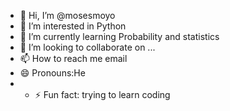 - 👋 Hi, I’m @mosesmoyo
- 👀 I’m interested in Python
- 🌱 I’m currently learning Probability and statistics
- 💞️ I’m looking to collaborate on ...
- 📫 How to reach me email
- 😄 Pronouns:He
- - ⚡ Fun fact: trying to learn coding
<!---
mosesmoyo/mosesmoyo is a ✨ special ✨ repository because its `README.md` (this file) appears on your GitHub profile.
You can click the Preview link to take a look at your changes.
--->
